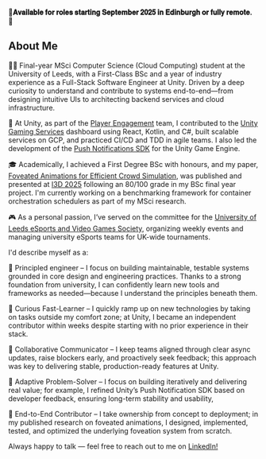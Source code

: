 🚩**𝐀𝐯𝐚𝐢𝐥𝐚𝐛𝐥𝐞 𝐟𝐨𝐫 𝐫𝐨𝐥𝐞𝐬 
𝐬𝐭𝐚𝐫𝐭𝐢𝐧𝐠 𝐒𝐞𝐩𝐭𝐞𝐦𝐛𝐞𝐫 𝟐𝟎𝟐𝟓 𝐢𝐧 𝐄𝐝𝐢𝐧𝐛𝐮𝐫𝐠𝐡 
𝐨𝐫 𝐟𝐮𝐥𝐥𝐲 𝐫𝐞𝐦𝐨𝐭𝐞.** 🚩

## About Me
🧑‍💻 Final-year MSci Computer 
Science (Cloud Computing) student at the University of Leeds, with a 
First-Class BSc and a year of industry experience as a Full-Stack 
Software Engineer at Unity. Driven by a deep curiosity to understand and
 contribute to systems end-to-end—from designing intuitive UIs to 
architecting backend services and cloud infrastructure. 

🏢
 At Unity, as part of the [Player Engagement](https://unity.com/solutions/engage-players#player-engagement) team, I contributed to 
the [Unity Gaming Services](https://unity.com/solutions/gaming-services) dashboard using React, Kotlin, and C#, built scalable services 
on GCP, and practiced CI/CD and TDD in agile teams. I also led the 
development of the [Push Notifications SDK](https://docs.unity.com/ugs/manual/push-notifications/manual/sdk) for the Unity Game Engine.

🎓
 Academically, I achieved a First Degree BSc with honours, and my paper, [Foveated Animations for Efficient Crowd 
Simulation](https://lfirsl.github.io/foveated-animations-project/), was published and presented at [I3D 2025](https://i3dsymposium.org/2025/) following an 80/100 
grade in my BSc final year project. I'm currently working on a 
benchmarking framework for container orchestration schedulers as part of
 my MSci research.

🎮 As a personal passion, I’ve served on the committee 
for the [University of Leeds eSports and Video Games Society](https://engage.luu.org.uk/groups/H37/esports-and-video-games), organizing 
weekly events and managing university eSports teams for UK-wide 
tournaments.

I'd describe myself as a:

🧱 Principled 
engineer – I focus on building maintainable, testable systems grounded 
in core design and engineering practices. Thanks to a strong foundation 
from university, I can confidently learn new tools and frameworks as 
needed—because I understand the principles beneath them.

🧠 
Curious Fast-Learner – I quickly ramp up on new technologies by taking 
on tasks outside my comfort zone; at Unity, I became an independent 
contributor within weeks despite starting with no prior experience in 
their stack.

🤝 Collaborative Communicator – I keep teams aligned
 through clear async updates, raise blockers early, and proactively seek
 feedback; this approach was key to delivering stable, production-ready 
features at Unity.

🔧 Adaptive Problem-Solver – I focus on 
building iteratively and delivering real value; for example, I refined 
Unity’s Push Notification SDK based on developer feedback, ensuring 
long-term stability and usability, 

🔁
 End-to-End Contributor – I take ownership from concept to deployment; 
in my published research on foveated animations, I designed, 
implemented, tested, and optimized the underlying foveation system from 
scratch.

Always happy to talk — feel free to reach out to me on [LinkedIn!](https://www.linkedin.com/in/florin-vladimir-stancu/)
